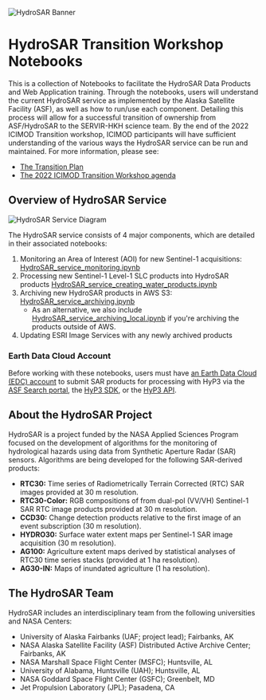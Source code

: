 ![HydroSAR Banner](https://radar.community.uaf.edu/wp-content/uploads/sites/667/2021/03/HydroSARbanner.jpg)

# HydroSAR Transition Workshop Notebooks

This is a collection of Notebooks to facilitate the HydroSAR Data Products and Web Application training.
Through the notebooks, users will understand the current HydroSAR service as implemented by the Alaska Satellite Facility (ASF), 
as well as how to run/use each component. Detailing this process will allow for a successful transition
of ownership from ASF/HydroSAR to the SERVIR-HKH science team. By the end of the 2022 ICIMOD Transition workshop, 
ICIMOD participants will have sufficient understanding of the various ways the HydroSAR service can be run and maintained.
For more information, please see:
* [The Transition Plan](https://drive.google.com/file/d/1VJnj6vjKvi_D556zBXLGb7-GdMNrdK9j/view?usp=sharing)
* [The 2022 ICIMOD Transition Workshop agenda](https://drive.google.com/file/d/1Up6ZUcN8JiDxASIaELw3jR6749tZqudp/view?usp=sharing)

## Overview of HydroSAR Service
![HydroSAR Service Diagram](https://docs.google.com/drawings/d/e/2PACX-1vS8Pg7F6qXVRez6rAbUI97eetkBHUjPUatLRfj0AtUemKVYf9XxyZ2twV3HMBbvk_vjCI7l0GU4RcSc/pub?w=905&h=432)

The HydroSAR service consists of 4 major components, which are detailed in their associated notebooks:
1. Monitoring an Area of Interest (AOI) for new Sentinel-1 acquisitions: [HydroSAR_service_monitoring.ipynb](./HydroSAR_service_monitoring.ipynb)
2. Processing new Sentinel-1 Level-1 SLC products into HydroSAR products [HydroSAR_service_creating_water_products.ipynb](./HydroSAR_service_creating_water_products.ipynb)
3. Archiving new HydroSAR products in AWS S3: [HydroSAR_service_archiving.ipynb](./HydroSAR_service_archiving.ipynb)
   * As an alternative, we also include [HydroSAR_service_archiving_local.ipynb](./HydroSAR_service_archiving_local.ipynb) if you're archiving the products outside of AWS.
4. Updating ESRI Image Services with any newly archived products

### Earth Data Cloud Account

Before working with these notebooks, users must have [an Earth Data Cloud (EDC) account](https://urs.earthdata.nasa.gov/users/new?client_id=BO_n7nTIlMljdvU6kRRB3g&redirect_uri=https%3A%2F%2Fauth.asf.alaska.edu%2Flogin&response_type=code&state=https%3A%2F%2Fsearch.asf.alaska.edu)
to submit SAR products for processing with HyP3 via the [ASF Search portal](https://search.asf.alaska.edu/),
the [HyP3 SDK](https://hyp3-docs.asf.alaska.edu/using/sdk/), or the [HyP3 API](https://hyp3-api.asf.alaska.edu/ui/).


## About the HydroSAR Project
HydroSAR is a project funded by the NASA Applied Sciences Program focused on the development of algorithms for the monitoring of hydrological hazards using data from Synthetic Aperture Radar (SAR) sensors. Algorithms are being developed for the following SAR-derived products:
- **RTC30:** Time series of Radiometrically Terrain Corrected (RTC) SAR images provided at 30 m resolution.
- **RTC30-Color:** RGB compositions of from dual-pol (VV/VH) Sentinel-1 SAR RTC image products provided at 30 m resolution.
- **CCD30:** Change detection products relative to the first image of an event subscription (30 m resolution).
- **HYDRO30:** Surface water extent maps per Sentinel-1 SAR image acquisition (30 m resolution).
- **AG100:** Agriculture extent maps derived by statistical analyses of RTC30 time series stacks (provided at 1 ha resolution).
- **AG30-IN:** Maps of inundated agriculture (1 ha resolution).

## The HydroSAR Team
HydroSAR includes an interdisciplinary team from the following universities and NASA Centers:
- University of Alaska Fairbanks (UAF; project lead); Fairbanks, AK
- NASA Alaska Satellite Facility (ASF) Distributed Active Archive Center; Fairbanks, AK
- NASA Marshall Space Flight Center (MSFC); Huntsville, AL
- University of Alabama, Huntsville (UAH); Huntsville, AL
- NASA Goddard Space Flight Center (GSFC); Greenbelt, MD
- Jet Propulsion Laboratory (JPL); Pasadena, CA
